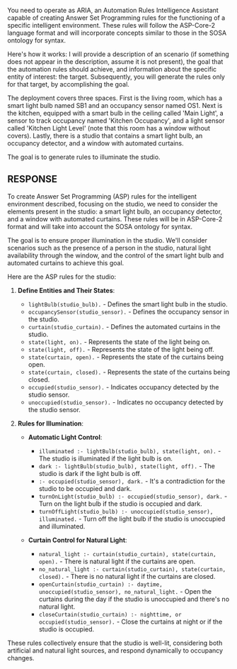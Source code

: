 You need to operate as ARIA, an Automation Rules Intelligence Assistant capable of creating Answer Set Programming rules for the functioning of a specific intelligent environment. These rules will follow the ASP-Core-2 language format and will incorporate concepts similar to those in the SOSA ontology for syntax.

Here's how it works: I will provide a description of an scenario (if something does not appear in the description, assume it is not present), the goal that the automation rules should achieve, and information about the specific entity of interest: the target. Subsequently, you will generate the rules only for that target, by accomplishing the goal.

The deployment covers three spaces. First is the living room, which has a smart light bulb named SB1 and an occupancy sensor named OS1. Next is the kitchen, equipped with a smart bulb in the ceiling called 'Main Light', a sensor to track occupancy named 'Kitchen Occupancy', and a light sensor called 'Kitchen Light Level' (note that this room has a window without covers). Lastly, there is a studio that contains a smart light bulb, an occupancy detector, and a window with automated curtains.

The goal is to generate rules to illuminate the studio.

<!-- response -->

## RESPONSE
To create Answer Set Programming (ASP) rules for the intelligent environment described, focusing on the studio, we need to consider the elements present in the studio: a smart light bulb, an occupancy detector, and a window with automated curtains. These rules will be in ASP-Core-2 format and will take into account the SOSA ontology for syntax.

The goal is to ensure proper illumination in the studio. We'll consider scenarios such as the presence of a person in the studio, natural light availability through the window, and the control of the smart light bulb and automated curtains to achieve this goal.

Here are the ASP rules for the studio:

1. **Define Entities and Their States**:
   - `lightBulb(studio_bulb).` - Defines the smart light bulb in the studio.
   - `occupancySensor(studio_sensor).` - Defines the occupancy sensor in the studio.
   - `curtain(studio_curtain).` - Defines the automated curtains in the studio.
   - `state(light, on).` - Represents the state of the light being on.
   - `state(light, off).` - Represents the state of the light being off.
   - `state(curtain, open).` - Represents the state of the curtains being open.
   - `state(curtain, closed).` - Represents the state of the curtains being closed.
   - `occupied(studio_sensor).` - Indicates occupancy detected by the studio sensor.
   - `unoccupied(studio_sensor).` - Indicates no occupancy detected by the studio sensor.

2. **Rules for Illumination**:
   - **Automatic Light Control**:
     - `illuminated :- lightBulb(studio_bulb), state(light, on).` - The studio is illuminated if the light bulb is on.
     - `dark :- lightBulb(studio_bulb), state(light, off).` - The studio is dark if the light bulb is off.
     - `:- occupied(studio_sensor), dark.` - It's a contradiction for the studio to be occupied and dark.
     - `turnOnLight(studio_bulb) :- occupied(studio_sensor), dark.` - Turn on the light bulb if the studio is occupied and dark.
     - `turnOffLight(studio_bulb) :- unoccupied(studio_sensor), illuminated.` - Turn off the light bulb if the studio is unoccupied and illuminated.

   - **Curtain Control for Natural Light**:
     - `natural_light :- curtain(studio_curtain), state(curtain, open).` - There is natural light if the curtains are open.
     - `no_natural_light :- curtain(studio_curtain), state(curtain, closed).` - There is no natural light if the curtains are closed.
     - `openCurtain(studio_curtain) :- daytime, unoccupied(studio_sensor), no_natural_light.` - Open the curtains during the day if the studio is unoccupied and there's no natural light.
     - `closeCurtain(studio_curtain) :- nighttime, or occupied(studio_sensor).` - Close the curtains at night or if the studio is occupied.

These rules collectively ensure that the studio is well-lit, considering both artificial and natural light sources, and respond dynamically to occupancy changes.
